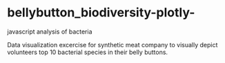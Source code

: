 # bellybutton_biodiversity-plotly-
javascript analysis of bacteria 

Data visualization excercise for synthetic meat company to visually depict volunteers top 10 bacterial species in their belly buttons.
